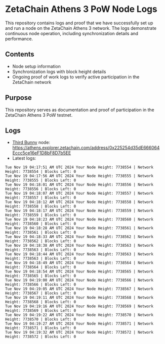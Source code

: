 # ZetaChain Athens 3 PoW Node Logs
This repository contains logs and proof that we have successfully set up and run a node on the ZetaChain Athens 3 network. The logs demonstrate continuous node operation, including synchronization details and performance.

## Contents
- Node setup information
- Synchronization logs with block height details
- Ongoing proof of work logs to verify active participation in the ZetaChain network

## Purpose
This repository serves as documentation and proof of participation in the ZetaChain Athens 3 PoW testnet.

## Logs

- [Third Bunny](https://thirdbunny.xyz/) node: https://athens.explorer.zetachain.com/address/0x225254d35dE666064Eccc5ce16eF1D8bF8D7b5EE
- Latest logs:
```
Tue Nov 19 04:17:51 AM UTC 2024 Your Node Height: 7738554 | Network Height: 7738554 | Blocks Left: 0
Tue Nov 19 04:17:56 AM UTC 2024 Your Node Height: 7738555 | Network Height: 7738555 | Blocks Left: 0
Tue Nov 19 04:18:01 AM UTC 2024 Your Node Height: 7738556 | Network Height: 7738556 | Blocks Left: 0
Tue Nov 19 04:18:07 AM UTC 2024 Your Node Height: 7738557 | Network Height: 7738557 | Blocks Left: 0
Tue Nov 19 04:18:12 AM UTC 2024 Your Node Height: 7738558 | Network Height: 7738558 | Blocks Left: 0
Tue Nov 19 04:18:17 AM UTC 2024 Your Node Height: 7738559 | Network Height: 7738559 | Blocks Left: 0
Tue Nov 19 04:18:23 AM UTC 2024 Your Node Height: 7738560 | Network Height: 7738560 | Blocks Left: 0
Tue Nov 19 04:18:28 AM UTC 2024 Your Node Height: 7738561 | Network Height: 7738561 | Blocks Left: 0
Tue Nov 19 04:18:33 AM UTC 2024 Your Node Height: 7738562 | Network Height: 7738562 | Blocks Left: 0
Tue Nov 19 04:18:38 AM UTC 2024 Your Node Height: 7738563 | Network Height: 7738563 | Blocks Left: 0
Tue Nov 19 04:18:44 AM UTC 2024 Your Node Height: 7738563 | Network Height: 7738563 | Blocks Left: 0
Tue Nov 19 04:18:49 AM UTC 2024 Your Node Height: 7738564 | Network Height: 7738564 | Blocks Left: 0
Tue Nov 19 04:18:54 AM UTC 2024 Your Node Height: 7738565 | Network Height: 7738565 | Blocks Left: 0
Tue Nov 19 04:19:00 AM UTC 2024 Your Node Height: 7738566 | Network Height: 7738566 | Blocks Left: 0
Tue Nov 19 04:19:05 AM UTC 2024 Your Node Height: 7738567 | Network Height: 7738567 | Blocks Left: 0
Tue Nov 19 04:19:11 AM UTC 2024 Your Node Height: 7738568 | Network Height: 7738568 | Blocks Left: 0
Tue Nov 19 04:19:16 AM UTC 2024 Your Node Height: 7738569 | Network Height: 7738569 | Blocks Left: 0
Tue Nov 19 04:19:22 AM UTC 2024 Your Node Height: 7738570 | Network Height: 7738570 | Blocks Left: 0
Tue Nov 19 04:19:27 AM UTC 2024 Your Node Height: 7738571 | Network Height: 7738571 | Blocks Left: 0
Tue Nov 19 04:19:32 AM UTC 2024 Your Node Height: 7738572 | Network Height: 7738572 | Blocks Left: 0
```
